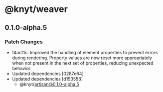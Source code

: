 # @knyt/weaver

## 0.1.0-alpha.5

### Patch Changes

- f4acf1c: Improved the handling of element properties to prevent errors during rendering. Property values are now reset more appropriately when not present in the next set of properties, reducing unexpected behavior.
- Updated dependencies [0287e64]
- Updated dependencies [d153558]
  - @knyt/artisan@0.1.0-alpha.5
